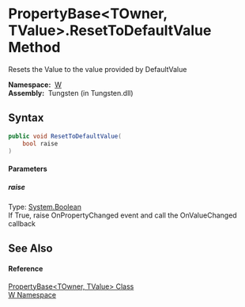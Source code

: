 PropertyBase&lt;TOwner, TValue>.ResetToDefaultValue Method
==========================================================
  Resets the Value to the value provided by DefaultValue

  **Namespace:**  [W][1]  
  **Assembly:**  Tungsten (in Tungsten.dll)

Syntax
------

```csharp
public void ResetToDefaultValue(
	bool raise
)
```

#### Parameters

##### *raise*
Type: [System.Boolean][2]  
If True, raise OnPropertyChanged event and call the OnValueChanged callback


See Also
--------

#### Reference
[PropertyBase&lt;TOwner, TValue> Class][3]  
[W Namespace][1]  

[1]: ../README.md
[2]: http://msdn.microsoft.com/en-us/library/a28wyd50
[3]: README.md